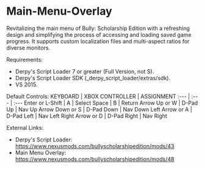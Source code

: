 # Main-Menu-Overlay
Revitalizing the main menu of Bully: Scholarship Edition with a refreshing design and simplifying the process of accessing and loading saved game progress. It supports custom localization files and multi-aspect ratios for diverse monitors.


Requirements:
- Derpy's Script Loader 7 or greater (Full Version, not S).
- Derpy's Script Loader SDK (_derpy_script_loader/extras/sdk).
- VS 2015.


Default Controls:
KEYBOARD | XBOX CONTROLLER | ASSIGNMENT
:--- | :--- | :---
Enter or L-Shift	| A | Select
Space | B | Return
Arrow Up or W | D-Pad Up | Nav Up
Arrow Down or S | D-Pad Down | Nav Down
Left Arrow or A | D-Pad Left | Nav Left
Right Arrow or D | D-Pad Right | Nav Right


External Links:
- Derpy's Script Loader: https://www.nexusmods.com/bullyscholarshipedition/mods/43
- Main Menu Overlay: https://www.nexusmods.com/bullyscholarshipedition/mods/48
